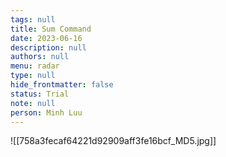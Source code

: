 ```yaml
---
tags: null
title: Sum Command
date: 2023-06-16
description: null
authors: null
menu: radar
type: null
hide_frontmatter: false
status: Trial
note: null
person: Minh Luu
---
```


![[758a3fecaf64221d92909aff3fe16bcf_MD5.jpg]]
